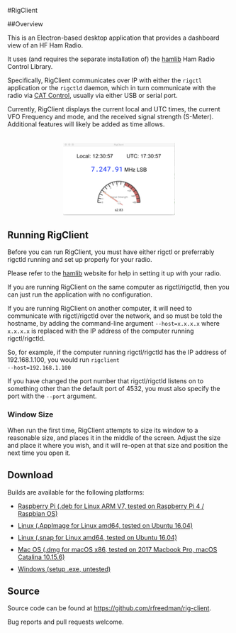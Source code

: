 #RigClient


##Overview

This is an Electron-based desktop application that provides a dashboard view of an HF Ham Radio.

It uses (and requires the separate installation of) the <a href="https://hamlib.github.io">hamlib</a> Ham Radio Control Library.

Specifically, RigClient communicates over IP with either the <code>rigctl</code> application or the <code>rigctld</code> daemon, which in turn communicate with the radio via <a href="https://en.wikipedia.org/wiki/Computer_Aided_Transceiver">CAT Control</a>, usually via either USB or serial port.

Currently, RigClient displays the current local and UTC times,
the current VFO Frequency and mode, and the received signal strength (S-Meter). Additional features will likely be added as time allows.

<img src="rig-client.png" style="margin-top:20px;width:50%; margin-left:25%;margin-right:25%"/>

## Running RigClient
Before you can run RigClient, you must have either rigctl or preferrably rigctld running and set up properly for your radio. 

Please refer to the <a href="https://hamlib.github.io">hamlib</a> website for help in setting it up with your radio.

If you are running RigClient on the same computer as rigctl/rigctld, then you can just run the application with no configuration.

If you are running RigClient on another computer, it will need to communicate with rigctl/rigctld over the network, and so must be told the hostname, by adding the command-line argument 
<code>--host=x.x.x.x</code> where <code>x.x.x.x</code> is replaced with the IP address of the computer running rigctl/rigctld.

So, for example, if the computer running rigctl/rigctld has the IP address of 192.168.1.100, you would run <code>rigclient --host=192.168.1.100</code>

If you have changed the port number that rigctl/rigctld listens on to something other than the default port of 4532, you must also specify the port with the <code>--port</code> argument.

### Window Size
When run the first time, RigClient attempts to size its window to a reasonable size, and places it in the middle of the screen. Adjust the size and place it where you wish, and it will re-open at that size and position the next time you open it.


## Download

Builds are available for the following platforms:

<ul>
  <li style="margin-bottom: 10px;">
  <a href="./builds/rigclient_0.1.0_armv7l.deb">
  Raspberry Pi (.deb for Linux ARM V7, tested on Raspberry Pi 4 / Raspbian OS)
  </a>
  </li>
  
  <li style="margin-bottom: 10px;">
  <a href="./builds/RigClient-0.1.0.AppImage">
  Linux (.AppImage for Linux amd64, tested on Ubuntu 16.04) 
  </a>
  </li>
  
  <li style="margin-bottom: 10px;">
  <a href="./builds/rigclient_0.1.0_amd64.snap">
  Linux (.snap for Linux amd64, tested on Ubuntu 16.04)
  </a> 
  </li>
  
  <li style="margin-bottom: 10px;">
   <a href="./builds/RigClient-0.1.0.dmg">
  Mac OS (.dmg for macOS x86, tested on 2017 Macbook Pro, macOS Catalina 10.15.6)
  </a>
  </li>
  
  <li>
  <a href="./builds/RigClient Setup 0.1.0.exe">
  Windows (setup .exe, untested)
  </a>
  </li>
</ul>

## Source
Source code can be found at https://github.com/rfreedman/rig-client.

Bug reports and pull requests welcome.

